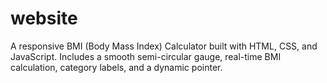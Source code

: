 # website
A responsive BMI (Body Mass Index) Calculator built with HTML, CSS, and JavaScript. Includes a smooth semi-circular gauge, real-time BMI calculation, category labels, and a dynamic pointer.
